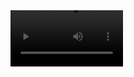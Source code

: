 
<video src="https://github.com/kseniakap/Hoffi-store/issues/1#issue-2008828178" width=180/>
<h1>Прототип интернет-магазина Hoff</h1>
<p>Данный проект представляет собой web-приложение (интернет-магазин)</p>
<p align="center">
  <img src="https://github.com/kseniakap/Hoffi-store/blob/main/Readme/mainPage.png" />
</p>
<p align="center">
  <img src="https://github.com/kseniakap/Hoffi-store/blob/main/Readme/goodsPage.png" />
</p>
<p align="center">
  <img src="https://github.com/kseniakap/Hoffi-store/blob/main/Readme/oneGood.png" />
</p>



